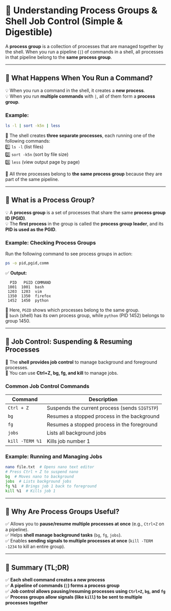 # **📌 Understanding Process Groups & Shell Job Control (Simple & Digestible)**  

A **process group** is a collection of processes that are managed together by the shell. When you run a pipeline (`|`) of commands in a shell, all processes in that pipeline belong to the **same process group**.  

---

## **🔹 What Happens When You Run a Command?**
💡 When you run a command in the shell, it creates a **new process**.  
💡 When you run **multiple commands** with `|`, all of them form a **process group**.  

### **Example:**  
```bash
ls -l | sort -k5n | less
```
🔹 The shell creates **three separate processes**, each running one of the following commands:  
1️⃣ `ls -l` (list files)  
2️⃣ `sort -k5n` (sort by file size)  
3️⃣ `less` (view output page by page)  

🔹 All three processes belong to **the same process group** because they are part of the same pipeline.  

---

## **🔹 What is a Process Group?**
💡 A **process group** is a set of processes that share the same **process group ID (PGID)**.  
💡 The **first process** in the group is called the **process group leader**, and its **PID is used as the PGID**.  

### **Example: Checking Process Groups**
Run the following command to see process groups in action:  
```bash
ps -o pid,pgid,comm
```
✅ **Output:**
```
  PID   PGID COMMAND
 1001  1001  bash
 1203  1203  vim
 1350  1350  firefox
 1452  1450  python
```
🔹 Here, `PGID` shows which processes belong to the same group.  
🔹 `bash` (shell) has its own process group, while `python` (PID 1452) belongs to group 1450.  

---

## **🔹 Job Control: Suspending & Resuming Processes**
🔹 The **shell provides job control** to manage background and foreground processes.  
🔹 You can use **Ctrl+Z, bg, fg, and kill** to manage jobs.  

### **Common Job Control Commands**
| Command | Description |
|---------|------------|
| `Ctrl + Z` | Suspends the current process (sends `SIGTSTP`) |
| `bg` | Resumes a stopped process in the background |
| `fg` | Resumes a stopped process in the foreground |
| `jobs` | Lists all background jobs |
| `kill -TERM %1` | Kills job number 1 |

### **Example: Running and Managing Jobs**
```bash
nano file.txt  # Opens nano text editor
# Press Ctrl + Z to suspend nano
bg  # Moves nano to background
jobs  # Lists background jobs
fg %1  # Brings job 1 back to foreground
kill %1  # Kills job 1
```

---

## **🔹 Why Are Process Groups Useful?**
✅ Allows you to **pause/resume multiple processes at once** (e.g., `Ctrl+Z` on a pipeline).  
✅ Helps **shell manage background tasks** (`bg`, `fg`, `jobs`).  
✅ Enables **sending signals to multiple processes at once** (`kill -TERM -1234` to kill an entire group).  

---

## **🔹 Summary (TL;DR)**
✅ **Each shell command creates a new process**  
✅ **A pipeline of commands (`|`) forms a process group**  
✅ **Job control allows pausing/resuming processes using `Ctrl+Z`, `bg`, and `fg`**  
✅ **Process groups allow signals (like `kill`) to be sent to multiple processes together**  
